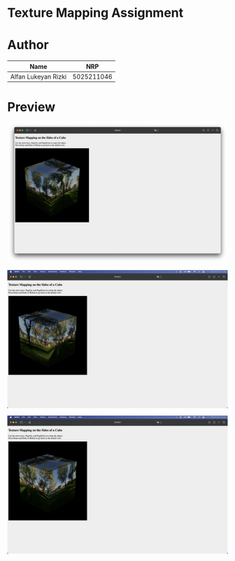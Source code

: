 # Texture Mapping Assignment
# Author
| Name | NRP |
| ---- | --- |
| Alfan Lukeyan Rizki | 5025211046 |

# Preview

![preview-1](https://github.com/AlfanLukeyan/trash/blob/main/texture-mapping/Screenshot%202023-10-31%20at%2011.08.53.png?raw=true)

![preview-2](https://github.com/AlfanLukeyan/trash/blob/main/texture-mapping/Screenshot%202023-10-31%20at%2011.15.44.png?raw=true)

![preview-3](https://github.com/AlfanLukeyan/trash/blob/main/texture-mapping/Screenshot%202023-10-31%20at%2011.15.57.png?raw=true)